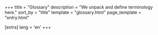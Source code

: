 +++
title = "Glossary"
description = "We unpack and define terminology here."
sort_by = "title"
template = "glossary.html"
page_template = "entry.html"

[extra]
lang = 'en'
+++
